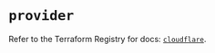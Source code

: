 # `provider`

Refer to the Terraform Registry for docs: [`cloudflare`](https://registry.terraform.io/providers/cloudflare/cloudflare/4.44.0/docs).
